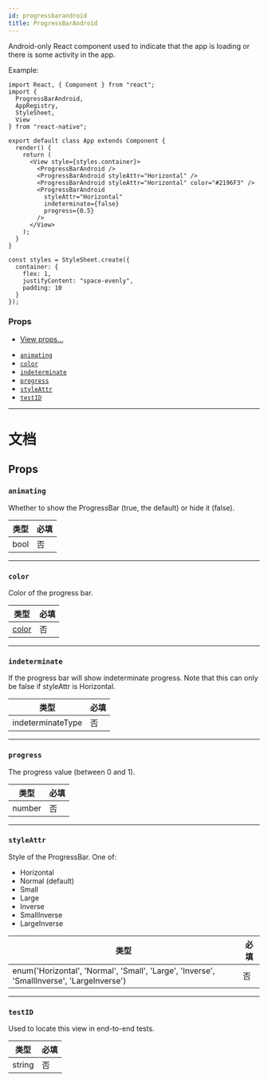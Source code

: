 ```yaml
---
id: progressbarandroid
title: ProgressBarAndroid
---
```


Android-only React component used to indicate that the app is loading or there is some activity in the app.

Example:

```
import React, { Component } from "react";
import {
  ProgressBarAndroid,
  AppRegistry,
  StyleSheet,
  View
} from "react-native";

export default class App extends Component {
  render() {
    return (
      <View style={styles.container}>
        <ProgressBarAndroid />
        <ProgressBarAndroid styleAttr="Horizontal" />
        <ProgressBarAndroid styleAttr="Horizontal" color="#2196F3" />
        <ProgressBarAndroid
          styleAttr="Horizontal"
          indeterminate={false}
          progress={0.5}
        />
      </View>
    );
  }
}

const styles = StyleSheet.create({
  container: {
    flex: 1,
    justifyContent: "space-evenly",
    padding: 10
  }
});
```

### Props

* [View props...](view.md#props)

- [`animating`](progressbarandroid.md#animating)
- [`color`](progressbarandroid.md#color)
- [`indeterminate`](progressbarandroid.md#indeterminate)
- [`progress`](progressbarandroid.md#progress)
- [`styleAttr`](progressbarandroid.md#styleattr)
- [`testID`](progressbarandroid.md#testid)

---

# 文档

## Props

### `animating`

Whether to show the ProgressBar (true, the default) or hide it (false).

| 类型 | 必填 |
| ---- | ---- |
| bool | 否   |

---

### `color`

Color of the progress bar.

| 类型               | 必填 |
| ------------------ | ---- |
| [color](colors.md) | 否   |

---

### `indeterminate`

If the progress bar will show indeterminate progress. Note that this can only be false if styleAttr is Horizontal.

| 类型              | 必填 |
| ----------------- | ---- |
| indeterminateType | 否   |

---

### `progress`

The progress value (between 0 and 1).

| 类型   | 必填 |
| ------ | ---- |
| number | 否   |

---

### `styleAttr`

Style of the ProgressBar. One of:

* Horizontal
* Normal (default)
* Small
* Large
* Inverse
* SmallInverse
* LargeInverse

| 类型                                                                                      | 必填 |
| ----------------------------------------------------------------------------------------- | ---- |
| enum('Horizontal', 'Normal', 'Small', 'Large', 'Inverse', 'SmallInverse', 'LargeInverse') | 否   |

---

### `testID`

Used to locate this view in end-to-end tests.

| 类型   | 必填 |
| ------ | ---- |
| string | 否   |
